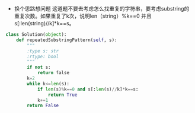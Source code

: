 - 换个思路想问题
这道题不要去考虑怎么找重复的字符串，要考虑substring的重复次数。如果重复了k次，说明len（string）%k==0 并且s[:len(string)//k]*k==s。
```python
class Solution(object):
    def repeatedSubstringPattern(self, s):
        """
        :type s: str
        :rtype: bool
        """
        if not s:
            return false
        k=2
        while k<=len(s):
            if len(s)%k==0 and s[:len(s)//k]*k==s:
                return True
            k+=1
        return False
```
